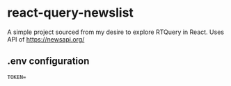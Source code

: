 # react-query-newslist

A simple project sourced from my desire to explore RTQuery in React.
Uses API of https://newsapi.org/

## .env configuration

```
TOKEN=
```